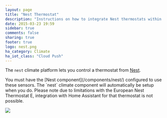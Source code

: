 ```yaml
---
layout: page
title: "Nest Thermostat"
description: "Instructions on how to integrate Nest thermostats within Home Assistant."
date: 2015-03-23 19:59
sidebar: true
comments: false
sharing: true
footer: true
logo: nest.png
ha_category: Climate
ha_iot_class: "Cloud Push"
---
```



The `nest` climate platform lets you control a thermostat from [Nest](https://nest.com).

<p class='note'>
You must have the [Nest component](/components/nest/) configured to use these sensors.  The `nest` climate component will automatically be setup when you do.  Please note due to limitations with the European Nest Thermostat E, integration with Home Assistant for that thermostat is not possible.
</p>

<p class='img'>
  <img src='{{site_root}}/images/screenshots/nest-thermostat-card.png' />
</p>

